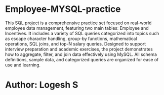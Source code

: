 # Employee-MYSQL-practice

This SQL project is a comprehensive practice set focused on real-world employee data management, featuring two main tables: Employee and Incentives. It includes a variety of SQL queries categorized into topics such as escape character handling, group-by functions, mathematical operations, SQL joins, and top-N salary queries. Designed to support interview preparation and academic exercises, the project demonstrates how to aggregate, filter, and join data effectively using MySQL. All schema definitions, sample data, and categorized queries are organized for ease of use and learning.

# Author: Logesh S
